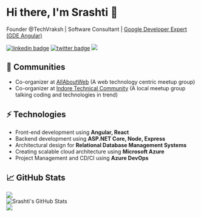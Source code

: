 # Hi there, I'm Srashti 👋
Founder @TechVraksh | Software Consultant | [Google Developer Expert (GDE Angular)](https://angular.io/about?group=GDE)

[![linkedin badge](https://img.shields.io/badge/srashtisj-30302f?style=flat&logo=linkedin)](https://www.linkedin.com/in/srashtisj)
[![twitter badge](https://img.shields.io/badge/@srashtisj-30302f?style=flat&logo=twitter)](https://twitter.com/srashtisj)
<img src="https://komarev.com/ghpvc/?username=srashtisj&style=plastic" />
<!--[[![Gmail Badge](https://img.shields.io/badge/abc@gmail.com-30302f?style=flat&logo=Gmail&logoColor=red)](mailto:abc@gmail.com)](url)-->

## 👯 Communities
- Co-organizer at [AllAboutWeb](https://twitter.com/allaboutweb) (A web technology centric meetup group)
- Co-organizer at [Indore Technical Community](https://twitter.com/indoretechcom) (A local meetup group talking coding and technologies in trend)

## ⚡ Technologies
- Front-end development using **Angular, React**
- Backend development using **ASP.NET Core, Node, Express**
- Architectural design for **Relational Database Management Systems**
- Creating scalable cloud architecture using **Microsoft Azure**
- Project Management and CD/CI using **Azure DevOps**

## &#x1f4c8; GitHub Stats
  <img align="center" src="https://github-readme-stats.vercel.app/api/top-langs/?username=srashtisj&hide=java,html&title_color=ffffff&text_color=c9cacc&icon_color=2bbc8a&bg_color=1d1f21" />

<br/>
  <img align="center" src="https://github-readme-stats.vercel.app/api?username=srashtisj&show_icons=true&line_height=27&count_private=true&title_color=ffffff&text_color=c9cacc&icon_color=2bbc8a&bg_color=1d1f21" alt="Srashti's GitHub Stats" />

<br/>
<img src="https://github-readme-streak-stats.herokuapp.com/?user=srashtisj&&theme=radical&&hide_border=false&&show_icons=true"/>
